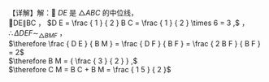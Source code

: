 【详解】解： $D E$ 是 ${ \triangle A B C }$ 的中位线，  
DE∥BC ， $D E = \frac { 1 } { 2 } B C = \frac { 1 } { 2 } \times 6 = 3 ,$ ，  
$\therefore \Delta D E F \sim _ { \triangle B M F }$ ，  
$\therefore \frac { D E } { B M } = \frac { D F } { B F } = \frac { 2 B F } { B F } = 2$   
$\therefore B M = { \frac { 3 } { 2 } } ,$   
$\therefore C M = B C + B M = \frac { 1 5 } { 2 }$
